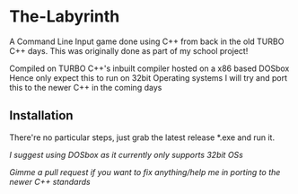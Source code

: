 # The-Labyrinth
A Command Line Input game done using C++ from back in the old TURBO C++ days. This was originally done as part of my school project!

Compiled on TURBO C++'s inbuilt compiler hosted on a x86 based DOSbox
Hence only expect this to run on 32bit Operating systems
I will try and port this to the newer C++ in the coming days

## Installation
There're no particular steps, just grab the latest release *.exe and run it.

*I suggest using DOSbox as it currently only supports 32bit OSs*



*Gimme a pull request if you want to fix anything/help me in porting to the newer C++ standards*
